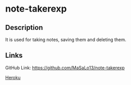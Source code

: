 # note-takerexp



## Description
It is used for taking notes, saving them and deleting them.


## Links
GitHub Link: https://github.com/MaSaLo13/note-takerexp

[Heroku]()

